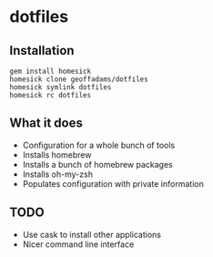 # dotfiles

## Installation

    gem install homesick
    homesick clone geoffadams/dotfiles
    homesick symlink dotfiles
    homesick rc dotfiles

## What it does

- Configuration for a whole bunch of tools
- Installs homebrew
- Installs a bunch of homebrew packages
- Installs oh-my-zsh
- Populates configuration with private information

## TODO

- Use cask to install other applications
- Nicer command line interface
